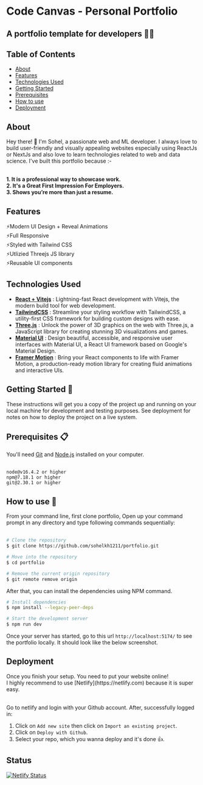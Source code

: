 # Code Canvas - Personal Portfolio

<h2>A portfolio template for developers 🧑‍💻</h2> 
<!-- vscode-markdown-toc -->
<h2>Table of Contents</h2>

- [About](#About)
- [Features](#features)
- [Technologies Used](#technologies)
- [Getting Started](#start)
- [Prerequisites](#pre)
- [How to use](#usage)
- [Deployment](#deploy)
<!-- vscode-markdown-toc-config
	numbering=true
	autoSave=true
	/vscode-markdown-toc-config -->
<!-- /vscode-markdown-toc -->
<h2 id="About">About</h2>
Hey there! 👋 I'm Sohel, a passionate web and ML developer. I always love to build user-friendly and visually appealing websites especially using ReactJs or NextJs and also love to learn technologies related to web and data science. I've built this portfolio because :- 
<br />
<br />
 
**1. It is a professional way to showcase work.** <br />
**2. It's a Great First Impression For Employers.** <br />
**3. Shows you’re more than just a resume.**

<h2 id="features">Features</h2>

⚡Modern UI Design + Reveal Animations <br />
⚡Full Responsive <br />
⚡Styled with Tailwind CSS <br />
⚡Utlizied Threejs JS library <br />
⚡Reusable UI components

<h2 id="technologies">Technologies Used</h2>

- **[React + Vitejs](https://vitejs.dev/guide/)** : Lightning-fast React development with Vitejs, the modern build tool for web development.
- **[TailwindCSS](https://tailwindcss.com/docs/installation)** : Streamline your styling workflow with TailwindCSS, a utility-first CSS framework for building custom designs with ease.
- **[Three.js](https://threejs.org/)** : Unlock the power of 3D graphics on the web with Three.js, a JavaScript library for creating stunning 3D visualizations and games.
- **[Material UI](https://mui.com/material-ui/)** : Design beautiful, accessible, and responsive user interfaces with Material UI, a React UI framework based on Google's Material Design.
- **[Framer Motion](https://www.framer.com/motion/)** : Bring your React components to life with Framer Motion, a production-ready motion library for creating fluid animations and interactive UIs.

<h2 id="start">Getting Started 🚀</h2>
These instructions will get you a copy of the project up and running on your local machine for development and testing purposes. See deployment for notes on how to deploy the project on a live system.

<h2 id="pre">Prerequisites 📋</h2>
You'll need <a href="https://git-scm.com/">Git</a> and <a href="https://nodejs.org/en/download/">Node.js</a> installed on your computer.

<br />
<br />

```
node@v16.4.2 or higher
npm@7.18.1 or higher
git@2.30.1 or higher
```
<h2 id="usage">How to use 🔧</h2>
From your command line, first clone portfolio, Open up your command prompt in any directory and type following commands sequentially:

<br />
<br />

```bash
# Clone the repository
$ git clone https://github.com/sohelkh1211/portfolio.git

# Move into the repository
$ cd portfolio

# Remove the current origin repository
$ git remote remove origin
```

After that, you can install the dependencies using NPM command.

```bash
# Install dependencies
$ npm install --legacy-peer-deps

# Start the development server
$ npm run dev
```

Once your server has started, go to this url `http://localhost:5174/` to see the portfolio locally. It should look like the below screenshot.

<h2 id="deploy">Deployment</h2>
Once you finish your setup. You need to put your website online! <br />
I highly recommend to use [Netlify](https://netlify.com) because it is super easy.
<br />
<br />

Go to netlify and login with your Github account. After, successfully logged in:

1. Click on `Add new site` then click on `Import an existing project`.
2. Click on `Deploy with Github`.
3. Select your repo, which you wanna deploy and it's done 👍.

<h2>Status</h2>

[![Netlify Status](https://api.netlify.com/api/v1/badges/3a029bfd-575c-41e5-8249-c864d482c2e5/deploy-status)](https://app.netlify.com/sites/sohel1211/deploys/65cd6e87665f8c0008898cb6)
